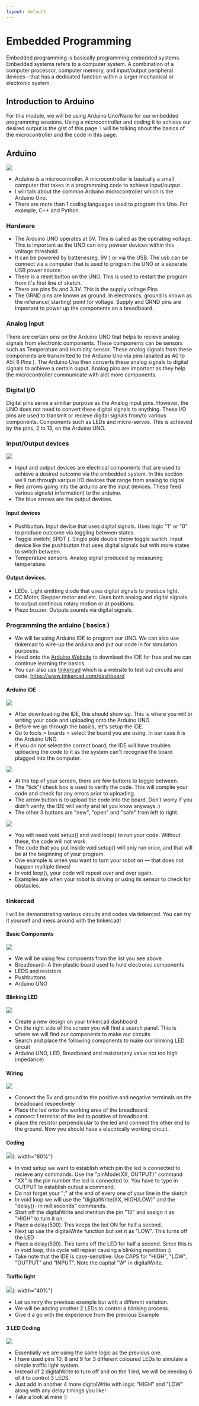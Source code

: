 ```yaml
---
layout: default
---
```


# Embedded Programming
Embedded programming is basically programming embedded systems. Embedded systems refers to a computer system. A combination of a computer processor, computer memory, and input/output peripheral devices—that has a dedicated function within a larger mechanical or electronic system.

## Introduction to Arduino
For this module, we will be using Arduino Uno/Nano for our embedded programming sessions. Using a microcontroller and coding it to achieve our desired output is the gist of this page. I will be talking about the basics of the microcontroller and the code in this page.

## Arduino
![](images/arduino.jpg)
* Arduino is a microcontroller. A microcontroller is basically a small computer that takes in a programming code to achieve input/output.
* I will talk about the common Arduino microcontroller which is the Arduino Uno.
* There are more than 1 coding languages used to program this Uno. For example, C++ and Python.

### Hardware
* The Arduino UNO operates at 5V. This is called as the operating voltage. This is important as the UNO can only poweer devices within this voltage threshold.
* It can be powered by batteries(eg. 9V ) or via the USB. The usb can be connect via a computer that is used to program the UNO or a seperate USB power source.
* There is a reset button on the UNO. This is used to restart the program from it's first line of sketch.
* There are pins 5v and 3.3V. This is the supply voltage Pins
* The GRND pins are known as ground. In electronics, ground is known as the referance( starting) point for voltage. Supply and GRND pins are important to power up the components on a breadboard.

### Analog Input
There are certain pins on the Arduino UNO that helps to recieve analog signals from electronic components. These components can be sensors such as Temperature and Humidity sensor. These analog signals from these components are transmitted to the Arduino Uno via pins laballed as A0 to A5( 6 Pins ). The Arduino Uno then converts these analog signals to digital signals to achieve a certain ouput. Analog pins are important as they help the microcontroller communicate with alot more components.

### Digital I/O
Digital pins serve a similiar purpose as the Analog input pins. However, the UNO does not need to convert these digital signals to anything. These I/O pins are used to transmit or recieve digital signals from/to various components. Components such as LEDs and micro-servos. This is achieved by the pins, 2 to 13,  on the Arduino UNO.

### Input/Output devices
![](images/arduino2.png)
* Input and output devices are electrical components that are used to achieve a desired outcome via the embedded system. In this section we'll run through varipus I/O devices that range from analog to digital.
* Red arrows going into the arduino are the input devices. These feed various signals( information) to the arduino.
* The blue arrows are the output devices.

#### Input devices
* Pushbutton. Input device that uses digital signals. Uses logic "1" or "0" to produce outcome via toggling between states.
* Toggle switch( SPDT ). Single pole double throw toggle switch. Input device like the pushbutton that uses digital signals but with more states to switch between.
* Temperature sensors. Analog signal produced by measuring temperature.

#### Output devices.
* LEDs. Light emitting diode that uses digital signals to produce light.
* DC Motor, Stepper motor and etc. Uses both analog and digital signals to output continous rotary motion or at positions.
* Piezo buzzer. Outputs sounds via digital signals.

### Programming the arduino ( basics )
* We will be using Arduino IDE to program our UNO. We can also use tinkercad to wire-up the arduino and put our code in for simulation purposes.
* Head onto the [Arduino Website](https://www.arduino.cc/en/software) to download the IDE for free and we can continue learning the basics.
* You can also use [tinkercad](https://www.tinkercad.com/dashboard) which is a website to test out circuits and code.
https://www.tinkercad.com/dashboard

#### Arduino IDE
![](images/arduino3.png)
* After downloading the IDE, this should show up. This is where you will br writing your code and uploading onto the Arduino UNO.
* Before we go through the basics, let's setup the IDE.
* Go to tools > boards > select the board you are using. In our case it is the Arduino UNO.
* If you do not select the correct board, the IDE will have troubles uploading the code to it as the system can't recognise the board plugged into the computer.

![](images/arduino4.png)
* At the top of your screen, there are few buttons to toggle between.
* The "tick"/ check box is used to verify the code. This will complie your code and check for any errors prior to uploading.
* The arrow button is to upload the code into the board. Don't worry if you didn't verify, the IDE will verify and let you know anyways :)
* The other 3 buttons are "new", "open" and "safe" from left to right.

![](images/arduino5.png)
* You will need void setup() and void loop() to run your code. Without these, the code will not work.
* The code that you put inside void setup() will only run once, and that will be at the beginning of your program.
* One example is when you want to turn your robot on — that does not happen multiple times!
* In void loop(), your code will repeat over and over again.
* Examples are when your robot is driving or using its sensor to check for obstacles.

### tinkercad
I will be demonstrating various circuits and codes via tinkercad. You can try it yourself and mess around with the tinkercad!

#### Basic Components
![](images/arduino6.png)
* We will be using few compoents from the list you see above.
* Breadboard- A thin plastic board used to hold electronic components
* LEDS and resistors
* Pushbuttons
* Arduino UNO

#### Blinking LED
![](images/arduino10.jpg)
* Create a new design on your tinkercad dashboard
* On the right side of the screen you will find a search panel. This is where we will find our components to make our circuits
* Search and place the following components to make our blinking LED circuit
* Arduino UNO, LED, Breadboard and resistor(any value not too high impedance)

#### Wiring
![](images/arduino9.gif)
* Connect the 5v and ground to the positive and negative terminals on the breadboard respectively
* Place the led onto the working area of the breadboard.
* connect 1 terminal of the led to positive of breadboard.
* place the resistor perpendicular to the led and connect the other end to the ground. Now you should have a electrically working circuit.

#### Coding
![](images/arduino12.gif){: width="80%"}
* In void setup we want to establish which pin the led is connected to recieve any commands. Use the "pinMode(XX, OUTPUT)" command
* "XX" is the pin number the led is connected to. You have to type in OUTPUT to establish output a command.
* Do not forget your ";" at the end of every one of your line in the sketch
* In void loop we will use the "digitalWrite(XX, HIGH/LOW)" and the "delay()- in milliseconds" commands.
* Start off the digitalWrite and mention the pin "10" and assign it as "HIGH" to turn it on.
* Place a delay(500). This keeps the led ON for half a second.
* Next up use the digitalWrite function but set it as "LOW". This turns off the LED
* Place a delay(500). This turns off the LED for half a second. Since this is in void loop, this cycle will repeat causing a blinking repetition :)
* Take note that the IDE is case-sensitive. Use CAPS for "HIGH", "LOW", "OUTPUT" and "INPUT". Note the capital "W" in digitalWrite.

#### Traffic light
![](images/arduino13.png){: width="40%"}
* Let us retry the previous example but with a different variation.
* We will be adding another 2 LEDs to control a blinking process.
* Give it a go with the experience from the previous Example

#### 3 LED Coding
![](images/arduino14.gif)
* Essentially we are using the same logic as the previous one.
* I have used pins 10, 8 and 9 for 3 different coloured LEDs to simulate a simple traffic light system.
* Instead of 2 digitalWrite to turn off and on the 1 led, we will be needing 6 of it to control 3 LEDS.
* Just add in another 4 more digitalWrite with logic "HIGH" and "LOW" along with any delay timings you like!
* Take a look at mine :)
